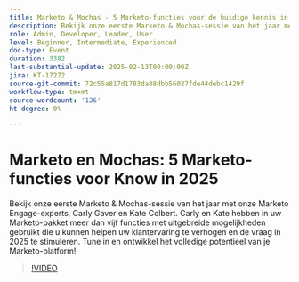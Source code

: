 ```yaml
---
title: Marketo & Mochas - 5 Marketo-functies voor de huidige kennis in 2025
description: Bekijk onze eerste Marketo & Mochas-sessie van het jaar met onze Marketo Engage-experts, Carly Gaver en Kate Colbert. Carly en Kate hebben in uw Marketo-pakket meer dan vijf functies met uitgebreide mogelijkheden gebruikt die u kunnen helpen uw klantervaring te verhogen en de vraag in 2025 te stimuleren. Tune in en ontwikkel het volledige potentieel van je Marketo-platform!
role: Admin, Developer, Leader, User
level: Beginner, Intermediate, Experienced
doc-type: Event
duration: 3382
last-substantial-update: 2025-02-13T00:00:00Z
jira: KT-17272
source-git-commit: 72c55a817d1783da88dbb56027fde44debc1429f
workflow-type: tm+mt
source-wordcount: '126'
ht-degree: 0%

---
```



# Marketo en Mochas: 5 Marketo-functies voor Know in 2025

Bekijk onze eerste Marketo &amp; Mochas-sessie van het jaar met onze Marketo Engage-experts, Carly Gaver en Kate Colbert. Carly en Kate hebben in uw Marketo-pakket meer dan vijf functies met uitgebreide mogelijkheden gebruikt die u kunnen helpen uw klantervaring te verhogen en de vraag in 2025 te stimuleren. Tune in en ontwikkel het volledige potentieel van je Marketo-platform!

>[!VIDEO](https://video.tv.adobe.com/v/3444165/?learn=on&enablevpops)
